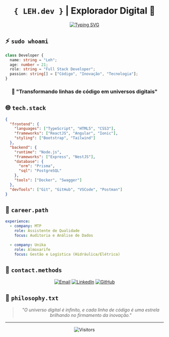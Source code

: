 <div align="center">

# `{ LEH.dev }` | Explorador Digital 🌌

[![Typing SVG](https://readme-typing-svg.demolab.com?font=Fira+Code&size=25&pause=1000&color=00FF00&center=true&vCenter=true&random=false&width=435&lines=Desenvolvedor+Full+Stack;Cientista+da+Computa%C3%A7%C3%A3o;Visionário+Digital)](https://git.io/typing-svg)

</div>

## ⚡ `sudo whoami`

```typescript
class Developer {
  name: string = "Leh";
  age: number = 21;
  role: string = "Full Stack Developer";
  passion: string[] = ["Código", "Inovação", "Tecnologia"];
}
```

<div align="center">

### 💫 "Transformando linhas de código em universos digitais"

</div>

## 🌐 `tech.stack`

```json
{
  "frontend": {
    "languages": ["TypeScript", "HTML5", "CSS3"],
    "frameworks": ["ReactJS", "Angular", "Ionic"],
    "styling": ["Bootstrap", "Tailwind"]
  },
  "backend": {
    "runtime": "Node.js",
    "frameworks": ["Express", "NestJS"],
    "database": {
      "orm": "Prisma",
      "sql": "PostgreSQL"
    },
    "tools": ["Docker", "Swagger"]
  },
  "devTools": ["Git", "GitHub", "VSCode", "Postman"]
}
```

## 🚀 `career.path`

```yaml
experience:
  - company: MTP
    role: Assistente de Qualidade
    focus: Auditoria e Análise de Dados
    
  - company: Unika
    role: Almoxarife
    focus: Gestão e Logística (Hidráulica/Elétrica)
```

## 📡 `contact.methods`

<div align="center">

[![Email](https://img.shields.io/badge/Email-levioficial361%40gmail.com-FF0000?style=for-the-badge&logo=gmail&logoColor=white)](mailto:levioficial361@gmail.com)
[![LinkedIn](https://img.shields.io/badge/LinkedIn-levimaycon-0077B5?style=for-the-badge&logo=linkedin&logoColor=white)](https://linkedin.com/in/levimaycon)
[![GitHub](https://img.shields.io/badge/GitHub-LeviMaycon-181717?style=for-the-badge&logo=github&logoColor=white)](https://github.com/levimaycon)

</div>

## 💭 `philosophy.txt`

<div align="center">

> *"O universo digital é infinito, e cada linha de código é uma estrela brilhando no firmamento da inovação."*

</div>

---

<div align="center">

![Visitors](https://api.visitorbadge.io/api/visitors?path=levimaycon&label=VISITORS&labelColor=%23000000&countColor=%2300FF00)

</div>

